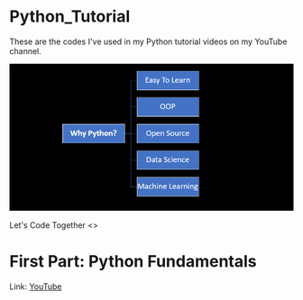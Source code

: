 # Python_Tutorial
These are the codes I've used in my Python tutorial videos on my YouTube channel.

<img src='Images/Cover2.png' alt = 'Why Python'>


Let's Code Together <>


# First Part: Python Fundamentals 
Link: <a href="https://www.youtube.com/watch?v=WxHhW1fCWak&t=80s">YouTube</a>
